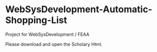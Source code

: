 # WebSysDevelopment-Automatic-Shopping-List
Project for WebSysDevelopment / FEAA

Please download and open the Scholary Html. 
